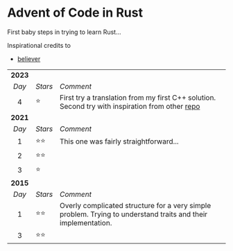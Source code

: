 # Advent of Code in Rust

First baby steps in trying to learn Rust...

Inspirational credits to
- [believer](https://github.com/believer)

||||
|:---:|:-----------------|:---------------------------------------|
|**2023**|||
| *Day* | *Stars*            | *Comment*                                |
|  4  | &#11088;         | First try a translation from my first C++ solution. Second try with inspiration from other [repo](https://github.com/believer/advent-of-code/blob/master/rust/2023/) |
|**2021**|||
| *Day* | *Stars*            | *Comment*                                |
|  1  | &#11088;&#11088; | This one was fairly straightforward... |
|  2  | &#11088;&#11088; |                                        |
|  3  | &#11088;         |                                        |
|**2015**|||
| *Day* | *Stars*            | *Comment*                                |
|  1  | &#11088;&#11088; | Overly complicated structure for a very simple problem. Trying to understand traits and their implementation. |
|  3  | &#11088;&#11088; |                                        |

